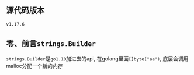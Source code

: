 ## 源代码版本
```v1.17.6```

## 零、前言```strings.Builder```
```strings.Builder```是```go1.10```加进去的api, 在golang里面```[]byte("aa")```, 底层会调用malloc分配一个新的内存